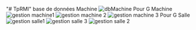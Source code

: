 "# TpRMI" 
base de données Machine
![dbMachine](https://github.com/AminaLagnidi/TpRMI/assets/146132357/ef56506d-29cc-4496-bc0d-5d6dc6929203)
Pour G Machine
![gestion machine1](https://github.com/AminaLagnidi/TpRMI/assets/146132357/73cb79e8-e252-4d27-b1d1-532ed7dfc58e)
![gestion machine 2](https://github.com/AminaLagnidi/TpRMI/assets/146132357/ee8d36eb-24fc-464d-9217-4bf16181e471)
![gestion machine 3](https://github.com/AminaLagnidi/TpRMI/assets/146132357/a075c49a-f772-48a8-99c8-9ee8b84dfa60)
Pour G Salle
![gestion salle1](https://github.com/AminaLagnidi/TpRMI/assets/146132357/a8a395a6-9fd0-4660-bada-40c4ce5dde6a)
![gestion salle 3](https://github.com/AminaLagnidi/TpRMI/assets/146132357/38b2bdfd-91bf-46b8-9f46-1f8c9c1455c2)
![gestion salle 2](https://github.com/AminaLagnidi/TpRMI/assets/146132357/290a81a5-961d-45bf-b0ea-d7120641c1f7)
